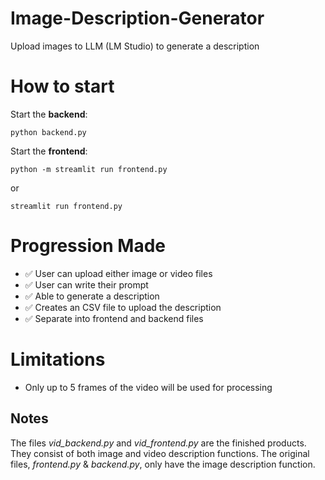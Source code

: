 # Image-Description-Generator
Upload images to LLM (LM Studio) to generate a description

# How to start
Start the **backend**: 
```
python backend.py
```
Start the **frontend**: 
```
python -m streamlit run frontend.py
```
or
```
streamlit run frontend.py
```

# Progression Made
- ✅ User can upload either image or video files
- ✅ User can write their prompt
- ✅ Able to generate a description
- ✅ Creates an CSV file to upload the description
- ✅ Separate into frontend and backend files

# Limitations
- Only up to 5 frames of the video will be used for processing

## Notes
The files *vid_backend.py* and *vid_frontend.py* are the finished products. They consist of both image and video description functions.
The original files, *frontend.py* & *backend.py*, only have the image description function.

